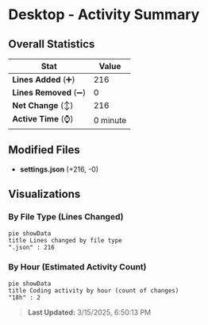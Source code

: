 # Desktop - Activity Summary 

## Overall Statistics

| Stat                   | Value                                                             |
| ---------------------- | ----------------------------------------------------------------- |
| **Lines Added** (➕)   | 216                                          |
| **Lines Removed** (➖) | 0                                        |
| **Net Change** (↕)    | 216                |
| **Active Time** (⌚)   | 0 minute |


## Modified Files
- **settings.json** (+216, -0)

## Visualizations

### By File Type (Lines Changed)

```mermaid
pie showData
title Lines changed by file type
".json" : 216
```

### By Hour (Estimated Activity Count)

```mermaid
pie showData
title Coding activity by hour (count of changes)
"18h" : 2
```


> **Last Updated:** 3/15/2025, 6:50:13 PM